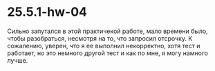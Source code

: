 # 25.5.1-hw-04
Сильно запутался в этой практичекой работе, мало времени было, чтобы разобраться, несмотря на то, что запросил отсрочку. К сожалению, уверен, что я ее выполнил некорректно, хотя тест и работает, но это немного другой тест и как по мне, я могу намного лучше. 
